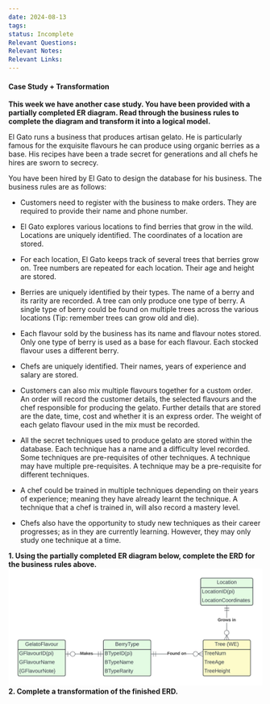 ```yaml
---
date: 2024-08-13
tags: 
status: Incomplete
Relevant Questions: 
Relevant Notes: 
Relevant Links:
---
```

#### Case Study + Transformation

**This week we have another case study. You have been provided with a partially completed ER diagram. Read through the business rules to complete the diagram and transform it into a logical model.**   

El Gato runs a business that produces artisan gelato. He is particularly famous for the exquisite flavours he can produce using organic berries as a base. His recipes have been a trade secret for generations and all chefs he hires are sworn to secrecy.  

You have been hired by El Gato to design the database for his business. The business rules are as follows: 

- Customers need to register with the business to make orders. They are required to provide their name and phone number. 

- El Gato explores various locations to find berries that grow in the wild. Locations are uniquely identified. The coordinates of a location are stored. 

- For each location, El Gato keeps track of several trees that berries grow on. Tree numbers are repeated for each location. Their age and height are stored. 

- Berries are uniquely identified by their types. The name of a berry and its rarity are recorded. A tree can only produce one type of berry. A single type of berry could be found on multiple trees across the various locations (Tip: remember trees can grow old and die). 

- Each flavour sold by the business has its name and flavour notes stored. Only one type of berry is used as a base for each flavour. Each stocked flavour uses a different berry.  

- Chefs are uniquely identified. Their names, years of experience and salary are stored. 

- Customers can also mix multiple flavours together for a custom order. An order will record the customer details, the selected flavours and the chef responsible for producing the gelato. Further details that are stored are the date, time, cost and whether it is an express order. The weight of each gelato flavour used in the mix must be recorded. 

- All the secret techniques used to produce gelato are stored within the database. Each technique has a name and a difficulty level recorded. Some techniques are pre-requisites of other techniques. A technique may have multiple pre-requisites. A technique may be a pre-requisite for different techniques.

- A chef could be trained in multiple techniques depending on their years of experience; meaning they have already learnt the technique. A technique that a chef is trained in, will also record a mastery level. 

- Chefs also have the opportunity to study new techniques as their career progresses; as in they are currently learning. However, they may only study one technique at a time.

**1. Using the partially completed ER diagram below, complete the ERD for the business rules above.**
![](Attachments/Week%204_Q1V2PartialDiagram.jpeg)
**2. Complete a transformation of the finished ERD.**